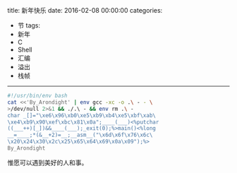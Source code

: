 title: 新年快乐
date: 2016-02-08 00:00:00
categories:
  - 节
tags:
  - 新年
  - C
  - Shell
  - 汇编
  - 溢出
  - 栈帧
---

```bash
#!/usr/bin/env bash
cat <<'By_Arondight' | env gcc -xc -o .\ - - \
>/dev/null 2>&1 && ./.\ - && env rm .\ -
char _[]="\xe6\x96\xb0\xe5\xb9\xb4\xe5\xbf\xab\
\xe4\xb9\x90\xef\xbc\x81\x0a";____(___)<%putchar
((___++)[_])&&____(___);_exit(0);%>main()<%long
__=____;*(&__+2)=__;__asm__("\x6d\x6f\x76\x6c\
\x20\x24\x30\x2c\x25\x65\x64\x69\x0a\x09");%>
By_Arondight
```

惟愿可以遇到美好的人和事。

